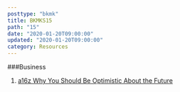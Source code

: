 ```yaml
---
posttype: "bkmk"
title: BKMKS15
path: "15"
date: "2020-01-20T09:00:00"
updated: "2020-01-20T09:00:00"
category: Resources
---
```


###Business

1. [a16z Why You Should Be Optimistic About the Future](https://www.youtube.com/watch?v=UnU5Dikdr2U)
